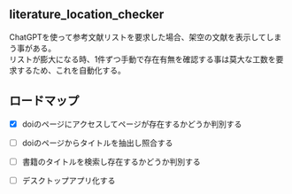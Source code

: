 ## literature_location_checker

ChatGPTを使って参考文献リストを要求した場合、架空の文献を表示してしまう事がある。  
リストが膨大になる時、1件ずつ手動で存在有無を確認する事は莫大な工数を要求するため、これを自動化する。

## ロードマップ

- [x] doiのページにアクセスしてページが存在するかどうか判別する
- [ ] doiのページからタイトルを抽出し照合する
- [ ] 書籍のタイトルを検索し存在するかどうか判別する
- [ ] デスクトップアプリ化する

